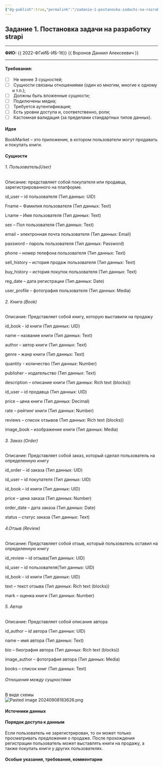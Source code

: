 ```yaml
---
{"dg-publish":true,"permalink":"/zadanie-1-postanovka-zadachi-na-razrabotku-strapi/","tags":["gardenEntry"]}
---
```


## Задание 1. Постановка задачи на разработку strapi

---

**ФИО:** {{ 2022-ФГиИБ-ИБ-1б}} {{ Воронов Даниил Алексеевич }}

---

#### Требования:

- [ ]  Не менее 3 сущностей;
- [ ]  Сущности связаны отношениями (один ко многим, многие к одному и т.п.);
- [ ]  Должны быть вложенные сущности;
- [ ]  Подключены медиа;
- [ ]  Требуется аутентификация;
- [ ]  Есть уровни доступа и, соответственно, роли;
- [ ]  Кастомная валидация (за пределами стандартных типов данных).

#### Идея

BookMarket – это приложение, в котором пользователи могут продавать и покупать книги.

#### Сущности

###### 1. Пользователь(User)
Описание: представляет собой покупателя или продавца, зарегистрированного на платформе.

id_user – id пользователя (Тип данных: UID)

Fname – Фамилия пользователя (Тип данных: Text)

Lname – Имя пользователя (Тип данных: Text)

sex – Пол пользователя (Тип данных: Text)

email – электронная почта пользователя (Тип данных: Email)

password – пароль пользователя (Тип данных: Password)

phone – номер телефона пользователя (Тип данных: Text)

sell_history – история продаж пользователя (Тип данных: Text)

buy_history – история покупок пользователя (Тип данных: Text)

reg_date – дата регистрации (Тип данных: Date)

user_profile – фотография пользователя (Тип данных: Media)

###### 2. Книга (Book)
Описание: Представляет собой книгу, которую выставили на продажу

id_book - id книги (Тип данных: UID)

name – название книги (Тип данных: Text)

author – автор книги (Тип данных: Text)

genre – жанр книги (Тип данных: Text)

quantity - количество (Тип данных: Number)

publisher – издательство (Тип данных: Text)

description – описание книги (Тип данных: Rich text (blocks))

id_user – id продавца (Тип данных: UID)

price – цена книги (Тип данных: Decimal)

rate – рейтинг книги (Тип данных: Number)

reviews – список отзывов (Тип данных: Rich text (blocks))

image_book – изображение книги (Тип данных: Media)

###### 3. Заказ (Order)
Описание: Представляет собой заказ, который сделал пользователь на определенную книгу

id_order – id заказа (Тип данных: UID)

id_user – id покупателя (Тип данных: UID)

id_book – id книги (Тип данных: UID)

price – цена заказа (Тип данных: Number)

order_date – дата заказа (Тип данных: Date)

status – статус заказа (Тип данных: Text)

###### 4.Отзыв (Review)
Описание: Представляет собой отзыв, который пользователь оставил на определенную книгу

id_review – id отзыва(Тип данных: UID)

id_user – id пользователя(Тип данных: UID)

id_book – id книги (Тип данных: UID)

text – текст отзыва (Тип данных: Rich text (blocks))

mark – оценка книги (Тип данных: Number)
###### 5. Автор
Описание:  Представляет собой описание автора

id_author – id автора (Тип данных: UID)

name – имя автора (Тип данных: Text)

bio – биография автора (Тип данных: Rich text (blocks))

image_author – фотография автора (Тип данных: Media)

books – список книг (Тип данных: Text)

###### Отношения между сущностями

В виде схемы  
![Pasted image 20240908183626.png](/img/user/Pasted%20image%2020240908183626.png)


#### Источники данных



#### Порядок доступа к данным

Если пользователь не зарегистрирован, то он может только просматривать предложения о продаже. После прохождения регистрации пользователь может выставлять книги на продажу, а также покупать книги у других пользователях.

#### Особые указания, требования, комментарии